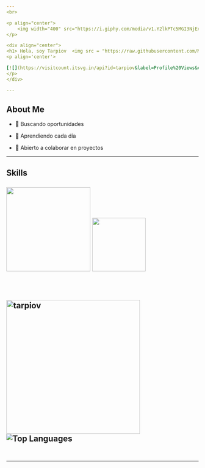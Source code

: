 ```yaml
---
<br>

<p align="center">
    <img width="400" src="https://i.giphy.com/media/v1.Y2lkPTc5MGI3NjExaXBudTJ3bzlzZG9heGFwOTlwYml2MzVqZHU4N2hyemRlenk1MXRlbiZlcD12MV9pbnRlcm5hbF9naWZfYnlfaWQmY3Q9Zw/ztpMY1t5VYWlO/giphy.gif">
</p>

<div align="center">
<h1> Hola, soy Tarpiov  <img src = "https://raw.githubusercontent.com/MartinHeinz/MartinHeinz/master/wave.gif" width = 30px> </h1>
<p align='center'>

[![](https://visitcount.itsvg.in/api?id=tarpiov&label=Profile%20Views&color=12&icon=5&pretty=false)](https://visitcount.itsvg.in)
</p>
</div>

---
```


<h2 align=left> About Me</h2>

- 🔭 Buscando oportunidades
  
- 🌱 Aprendiendo cada día
  
- 👯 Abierto a colaborar en proyectos
  

---

<h2> Skills <br> <br><img src="https://skillicons.dev/icons?i=github,git,docker,vscode,flask" width=220/>
<img src="https://skillicons.dev/icons?i=bash,python,linux&theme=dark" width=140 />

  
<br>
<br>
  <br>
  
<div align="left">
  <!-- Estadísticas de GitHub -->
  <img src="https://github-readme-stats.vercel.app/api?username=tarpiov&show_icons=true&locale=en&theme=material-palenight" alt="tarpiov" width="350" style="margin-right: 20px; margin-top: 20px;" />
  <img src="https://github-readme-stats.vercel.app/api/top-langs/?username=tarpiov&layout=compact&theme=dracula" alt="Top Languages" />



</div>


<br>


-----
